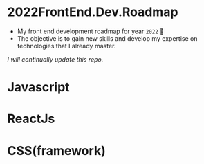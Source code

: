 # 2022FrontEnd.Dev.Roadmap

- My front end development roadmap for year `2022` 🚀
- The objective is to gain new skills and develop my expertise on technologies that I already master.


_I will continually update this repo._

# Javascript

# ReactJs

# CSS(framework)
